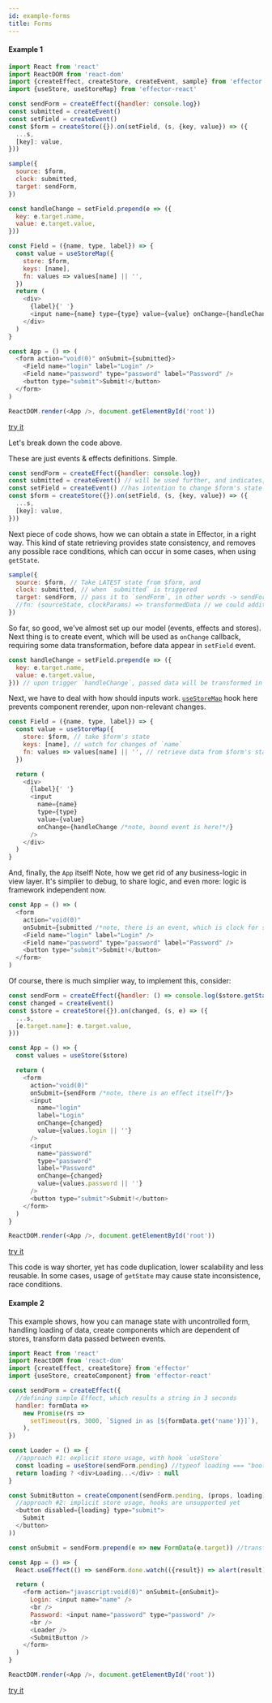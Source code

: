 ```yaml
---
id: example-forms
title: Forms
---
```


#### Example 1

```js try
import React from 'react'
import ReactDOM from 'react-dom'
import {createEffect, createStore, createEvent, sample} from 'effector'
import {useStore, useStoreMap} from 'effector-react'

const sendForm = createEffect({handler: console.log})
const submitted = createEvent()
const setField = createEvent()
const $form = createStore({}).on(setField, (s, {key, value}) => ({
  ...s,
  [key]: value,
}))

sample({
  source: $form,
  clock: submitted,
  target: sendForm,
})

const handleChange = setField.prepend(e => ({
  key: e.target.name,
  value: e.target.value,
}))

const Field = ({name, type, label}) => {
  const value = useStoreMap({
    store: $form,
    keys: [name],
    fn: values => values[name] || '',
  })
  return (
    <div>
      {label}{' '}
      <input name={name} type={type} value={value} onChange={handleChange} />
    </div>
  )
}

const App = () => (
  <form action="void(0)" onSubmit={submitted}>
    <Field name="login" label="Login" />
    <Field name="password" type="password" label="Password" />
    <button type="submit">Submit!</button>
  </form>
)

ReactDOM.render(<App />, document.getElementById('root'))
```

[try it](https://share.effector.dev/2ksW0IsZ)

Let's break down the code above.

These are just events & effects definitions. Simple.

```js
const sendForm = createEffect({handler: console.log})
const submitted = createEvent() // will be used further, and indicates, we have an intention to submit form
const setField = createEvent() //has intention to change $form's state in a way, defined in reducer further
const $form = createStore({}).on(setField, (s, {key, value}) => ({
  ...s,
  [key]: value,
}))
```

Next piece of code shows, how we can obtain a state in Effector, in a right way. This kind of state retrieving provides state consistency, and removes any possible race conditions, which can occur in some cases, when using `getState`.

```js
sample({
  source: $form, // Take LATEST state from $form, and
  clock: submitted, // when `submitted` is triggered
  target: sendForm, // pass it to `sendForm`, in other words -> sendForm(state)
  //fn: (sourceState, clockParams) => transformedData // we could additionally transform data here, but if we need just pass source's value, we may omit this property
})
```

So far, so good, we've almost set up our model (events, effects and stores). Next thing is to create event, which will be used as `onChange` callback, requiring some data transformation, before data appear in `setField` event.

```js
const handleChange = setField.prepend(e => ({
  key: e.target.name,
  value: e.target.value,
})) // upon trigger `handleChange`, passed data will be transformed in a way, described in function above, and returning value will be passed to original `setField` event.
```

Next, we have to deal with how should inputs work. [`useStoreMap`](/api/effector-react/useStoreMap) hook here prevents component rerender, upon non-relevant changes.

```js
const Field = ({name, type, label}) => {
  const value = useStoreMap({
    store: $form, // take $form's state
    keys: [name], // watch for changes of `name`
    fn: values => values[name] || '', // retrieve data from $form's state in this way (note: there will be an error, if undefined is returned)
  })

  return (
    <div>
      {label}{' '}
      <input
        name={name}
        type={type}
        value={value}
        onChange={handleChange /*note, bound event is here!*/}
      />
    </div>
  )
}
```

And, finally, the `App` itself! Note, how we get rid of any business-logic in view layer. It's simplier to debug, to share logic, and even more: logic is framework independent now.

```js
const App = () => (
  <form
    action="void(0)"
    onSubmit={submitted /*note, there is an event, which is clock for sample*/}>
    <Field name="login" label="Login" />
    <Field name="password" type="password" label="Password" />
    <button type="submit">Submit!</button>
  </form>
)
```

Of course, there is much simplier way, to implement this, consider:

```js
const sendForm = createEffect({handler: () => console.log($store.getState())})
const changed = createEvent()
const $store = createStore({}).on(changed, (s, e) => ({
  ...s,
  [e.target.name]: e.target.value,
}))

const App = () => {
  const values = useStore($store)

  return (
    <form
      action="void(0)"
      onSubmit={sendForm /*note, there is an effect itself*/}>
      <input
        name="login"
        label="Login"
        onChange={changed}
        value={values.login || ''}
      />
      <input
        name="password"
        type="password"
        label="Password"
        onChange={changed}
        value={values.password || ''}
      />
      <button type="submit">Submit!</button>
    </form>
  )
}

ReactDOM.render(<App />, document.getElementById('root'))
```

[try it](https://share.effector.dev/GBYkPuX2)

This code is way shorter, yet has code duplication, lower scalability and less reusable. In some cases, usage of `getState` may cause state inconsistence, race conditions.

#### Example 2

This example shows, how you can manage state with uncontrolled form, handling loading of data, create components which are dependent of stores, transform data passed between events.

```js try
import React from 'react'
import ReactDOM from 'react-dom'
import {createEffect, createStore} from 'effector'
import {useStore, createComponent} from 'effector-react'

const sendForm = createEffect({
  //defining simple Effect, which results a string in 3 seconds
  handler: formData =>
    new Promise(rs =>
      setTimeout(rs, 3000, `Signed in as [${formData.get('name')}]`),
    ),
})

const Loader = () => {
  //approach #1: explicit store usage, with hook `useStore`
  const loading = useStore(sendForm.pending) //typeof loading === "boolean"
  return loading ? <div>Loading...</div> : null
}

const SubmitButton = createComponent(sendForm.pending, (props, loading) => (
  //approach #2: implicit store usage, hooks are unsupported yet
  <button disabled={loading} type="submit">
    Submit
  </button>
))

const onSubmit = sendForm.prepend(e => new FormData(e.target)) //transforming upcoming data, from DOM Event to FormData

const App = () => {
  React.useEffect(() => sendForm.done.watch(({result}) => alert(result)), []) //applying side-effect, upon sendForm `done`

  return (
    <form action="javascript:void(0)" onSubmit={onSubmit}>
      Login: <input name="name" />
      <br />
      Password: <input name="password" type="password" />
      <br />
      <Loader />
      <SubmitButton />
    </form>
  )
}

ReactDOM.render(<App />, document.getElementById('root'))
```

[try it](https://share.effector.dev/hIfXZ1Kg)

